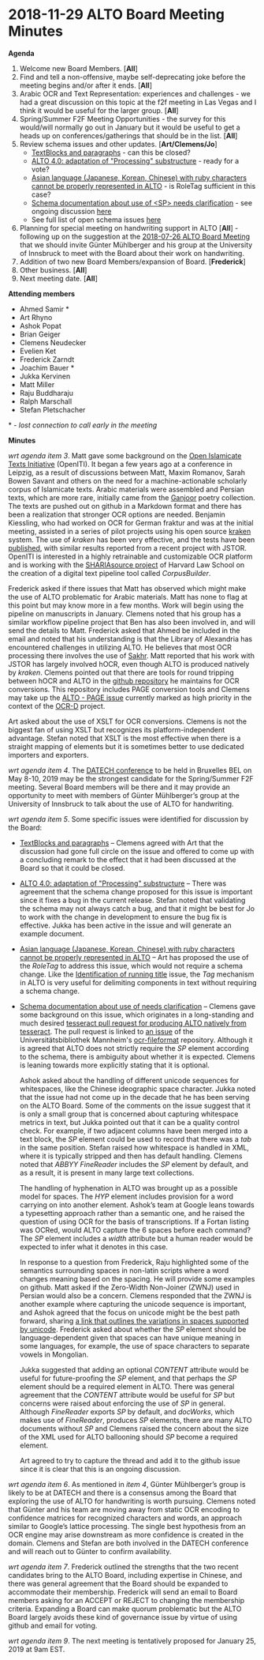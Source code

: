 # 2018-11-29 ALTO Board Meeting Minutes
**Agenda**
1. Welcome new Board Members. [**All**]
2. Find and tell a non-offensive, maybe self-deprecating joke before the meeting begins and/or after it ends. [**All**]
3. Arabic OCR and Text Representation: experiences and challenges - we had a great discussion on this topic at the f2f meeting 
in Las Vegas and I think it would be useful for the larger group. [**All**]
4. Spring/Summer F2F Meeting Opportunities - the survey for this would/will normally go out in January but it would be useful to get 
a heads up on conferences/gatherings that should be in the list. [**All**]
5. Review schema issues and other updates. [**Art/Clemens/Jo**]
   * [TextBlocks and paragraphs](https://github.com/altoxml/schema/issues/53)  - can this be closed?
   * [ALTO 4.0: adaptation of "Processing" substructure](https://github.com/altoxml/schema/issues/52) - ready for a vote?
   * [Asian language (Japanese, Korean, Chinese) with ruby characters cannot be properly represented in ALTO](https://github.com/altoxml/schema/issues/51) - is RoleTag sufficient in this case?
   * [Schema documentation about use of &lt;SP&gt; needs clarification](https://github.com/altoxml/schema/issues/54) - see ongoing discussion [here](https://github.com/UB-Mannheim/ocr-fileformat/issues/78)
   * See full list of open schema issues [here](https://github.com/altoxml/schema/issues)
6. Planning for special meeting on handwriting support in ALTO [**All**] - following up on the suggestion at 
the [2018-07-26 ALTO Board Meeting](https://github.com/altoxml/board/blob/gh-pages/minutes/2018-07-26%20ALTO%20Board%20Meeting%20Minutes.md) that we should invite Günter Mühlberger and his group at the University of Innsbruck to meet with the Board about their work on handwriting.
7. Addition of two new Board Members/expansion of Board. [**Frederick**]
8. Other business. [**All**]
9. Next meeting date. [**All**]

**Attending members**
* Ahmed Samir &ast;
* Art Rhyno
* Ashok Popat 
* Brian Geiger
* Clemens Neudecker
* Evelien Ket
* Frederick Zarndt
* Joachim Bauer &ast;
* Jukka Kervinen
* Matt Miller
* Raju Buddharaju
* Ralph Marschall
* Stefan Pletschacher 

&ast; - _lost connection to call early in the meeting_

**Minutes**

_wrt agenda item 3_. Matt gave some background on the [Open Islamicate Texts Initiative]( https://openiti.github.io/) (OpenITI). It 
began a few years ago at a conference in Leipzig, as a result of discussions between Matt, Maxim Romanov, Sarah Bowen Savant and others 
on the need for a machine-actionable scholarly corpus of Islamicate texts. Arabic materials were assembled and Persian texts, which are 
more rare, initially came from the [Ganjoor]( http://ganjoor.net/) poetry collection. The texts are pushed out on github in a Markdown 
format and there has been a realization that stronger OCR options are needed. Benjamin Kiessling, who had worked on OCR for German 
fraktur and was at the initial meeting, assisted in a series of pilot projects using his open source 
[kraken]( https://github.com/mittagessen/kraken) system. The use of _kraken_ has been very effective, and the tests have been 
[published]( https://islamichistorycommons.org/mem/wp-content/uploads/sites/55/2017/11/UW-25-Savant-et-al.pdf), with similar results 
reported from a recent project with JSTOR. OpenITI is interested in a highly retrainable and customizable OCR platform and is working 
with the [SHARIAsource project]( https://ilsp.law.harvard.edu/shariasource/) of Harvard Law School on the creation of a digital text 
pipeline tool called _CorpusBuilder_.

Frederick asked if there issues that Matt has observed which might make the use of ALTO problematic for Arabic materials. Matt has none 
to flag at this point but may know more in a few months. Work will begin using the pipeline on manuscripts in January. Clemens noted that 
his group has a similar workflow pipeline project that Ben has also been involved in, and will send the details to Matt. Frederick asked 
that Ahmed be included in the email and noted that his understanding is that the Library of Alexandria has encountered challenges in 
utilizing ALTO. He believes that most OCR processing there involves the use of 
[Sakhr]( http://www.sakhr.com/index.php/en/solutions/ocr). Matt reported that his work with JSTOR has largely involved hOCR, even though 
ALTO is produced natively by _kraken_. Clemens pointed out that there are tools for round tripping between hOCR and ALTO in 
the [github repository]( https://github.com/cneud/ocr-conversion-scripts) he maintains for OCR conversions. This repository includes 
PAGE conversion tools and Clemens may take up the [ALTO - PAGE issue](https://github.com/altoxml/schema/issues/48) currently marked 
as high priority in the context of the [OCR-D]( http://www.ocr-d.de/) project. 

Art asked about the use of XSLT for OCR conversions. Clemens is not the biggest fan of using XSLT but recognizes its 
platform-independent advantage. Stefan noted that XSLT is the most effective when there is a straight mapping of elements but it is 
sometimes better to use dedicated importers and exporters.

_wrt agenda item 4_. The [DATECH conference](http://openpreservation.org/event/datech-2019) to be held in Bruxelles BEL on 
May 8-10, 2019 may be the strongest candidate for the 
Spring/Summer F2F meeting. Several Board members will be there and it may provide an opportunity to meet with members of 
Günter Mühlberger’s group at the University of Innsbruck to talk about the use of ALTO for handwriting.

_wrt agenda item 5_. Some specific issues were identified for discussion by the Board:

* [TextBlocks and paragraphs]( https://github.com/altoxml/schema/issues/53) – Clemens agreed with Art that the discussion had gone full 
circle on the issue and offered to come up with a concluding remark to the effect that it had been discussed at the Board so that it 
could be closed.

* [ALTO 4.0: adaptation of "Processing" substructure]( https://github.com/altoxml/schema/issues/52) – There was agreement that the 
schema change proposed for this issue is important since it fixes a bug in the current release. Stefan noted that validating the 
schema may not always catch a bug, and that it might be best for Jo to work with the change in development to ensure the bug fix is 
effective. Jukka has been active in the issue and will generate an example document.

* [Asian language (Japanese, Korean, Chinese) with ruby characters cannot be properly represented in ALTO]( https://github.com/altoxml/schema/issues/51) – 
Art has proposed the use of the _RoleTag_ to address this issue, which would not require a schema change. Like the 
[Identification of running title](https://github.com/altoxml/schema/issues/50) issue, the _Tag_ mechanism in ALTO is very useful for 
delimiting components in text without requiring a schema change.

* [Schema documentation about use of <SP> needs clarification]( https://github.com/altoxml/schema/issues/54) – Clemens gave some 
background on this issue, which originates in a long-standing and much desired 
[tesseract pull request for producing ALTO natively from tesseract]( https://github.com/tesseract-ocr/tesseract/pull/2100). The pull 
request is linked to [an issue]( https://github.com/UB-Mannheim/ocr-fileformat/issues/78) of the 
Universitätsbibliothek Mannheim's [ocr-fileformat]( https://github.com/UB-Mannheim/ocr-fileformat) repository. Although it is agreed 
that ALTO does not strictly require the _SP_ element according to the schema, there is ambiguity about whether it is expected. Clemens 
is leaning towards more explicitly stating that it is optional.

   Ashok asked about the handling of different unicode sequences for whitespaces, like the Chinese ideographic space character. Jukka noted 
that the issue had not come up in the decade that he has been serving on the ALTO Board. Some of the comments on the issue suggest 
that it is only a small group that is concerned about capturing whitespace metrics in text, but Jukka pointed out that it can be a 
quality control check. For example, if two adjacent columns have been merged into a text block, the _SP_ element could be used to 
record that there was a _tab_ in the same position. Stefan raised how whitespace is handled in XML, where it is typically stripped 
and then has default handling. Clemens noted that _ABBYY FineReader_ includes the _SP_ element by default, and as a result, it is 
present in many large text collections.

   The handling of hyphenation in ALTO was brought up as a possible model for spaces. The _HYP_ element includes provision for a word 
carrying on into another element. Ashok’s team at Google leans towards a typesetting approach rather than a semantic one, and he 
raised the question of using OCR for the basis of transcriptions. If a Fortan listing was OCRed, would ALTO capture the 6 spaces 
before each command? The _SP_ element includes a _width_ attribute but a human reader would be expected to infer what it denotes 
in this case.

   In response to a question from Frederick, Raju highlighted some of the semantics surrounding spaces in non-latin scripts where a 
word changes meaning based on the spacing. He will provide some examples on github. Matt asked if the Zero-Width Non-Joiner (ZWNJ) used 
in Persian would also be a concern. Clemens responded that the ZWNJ is another example where capturing the unicode sequence is 
important, and Ashok agreed that the focus on unicode might be the best path forward, 
sharing [a link that outlines the variations in spaces supported by unicode]( http://jkorpela.fi/chars/spaces.html). Frederick asked 
about whether the _SP_ element should be language-dependent given that spaces can have unique meaning in some languages, for example, 
the use of space characters to separate vowels in Mongolian. 

   Jukka suggested that adding an optional _CONTENT_ attribute would be useful for future-proofing the _SP_ element, and that perhaps 
the _SP_ element should be a required element in ALTO. There was general agreement that the _CONTENT_ attribute would be useful for 
_SP_ but concerns were raised about enforcing the use of _SP_ in general. Although _FineReader_ exports _SP_ by default, and _docWorks_, 
which makes use of _FineReader_, produces _SP_ elements, there are many ALTO documents without _SP_ and Clemens raised the concern 
about the size of the XML used for ALTO ballooning should _SP_ become a required element.

   Art agreed to try to capture the thread and add it to the github issue since it is clear that this is an ongoing discussion.

_wrt agenda item 6_. As mentioned in _item 4_, Günter Mühlberger’s group is likely to be at DATECH and there is a consensus among the 
Board that exploring the use of ALTO for handwriting is worth pursuing. Clemens noted that Günter and his team are moving away from 
static OCR encoding to confidence matrices for recognized characters and words, an approach similar to Google’s lattice processing. The 
single best hypothesis from an OCR engine may arise downstream as more confidence is created in the domain. Clemens and Stefan are 
both involved in the DATECH conference and will reach out to Günter to confirm availability.

_wrt agenda item 7_. Frederick outlined the strengths that the two recent candidates bring to the ALTO Board, including expertise in 
Chinese, and there was general agreement that the Board should be expanded to accommodate their membership. Frederick will send an 
email to Board members asking for an ACCEPT or REJECT to changing the membership criteria. Expanding a Board can make quorum 
problematic but the ALTO Board largely avoids these kind of governance issue by virtue of using github and email for voting.

_wrt agenda item 9_. The next meeting is tentatively proposed for January 25, 2019 at 9am EST. 
